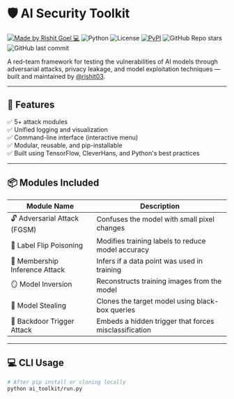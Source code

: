 # 🛡️ AI Security Toolkit

[![Made by Rishit Goel 💻](https://img.shields.io/badge/Made%20by-Rishit%20Goel-blueviolet?style=flat-square&logo=github)](https://github.com/rishit03)
![Python](https://img.shields.io/badge/Python-3.8+-blue?logo=python)
![License](https://img.shields.io/github/license/rishit03/ai-security-toolkit?style=flat)
[![PyPI](https://img.shields.io/pypi/v/ai-security-toolkit?color=brightgreen)](https://pypi.org/project/ai-security-toolkit/)
![GitHub Repo stars](https://img.shields.io/github/stars/rishit03/ai-security-toolkit?style=social)
![GitHub last commit](https://img.shields.io/github/last-commit/rishit03/ai-security-toolkit?color=green)

A red-team framework for testing the vulnerabilities of AI models through adversarial attacks, privacy leakage, and model exploitation techniques — built and maintained by [@rishit03](https://github.com/rishit03).

---

## 🚀 Features

✅ 5+ attack modules  
✅ Unified logging and visualization  
✅ Command-line interface (interactive menu)  
✅ Modular, reusable, and pip-installable  
✅ Built using TensorFlow, CleverHans, and Python's best practices

---

## 📦 Modules Included

| Module Name                | Description |
|----------------------------|-------------|
| 🔓 Adversarial Attack (FGSM)     | Confuses the model with small pixel changes |
| 💉 Label Flip Poisoning          | Modifies training labels to reduce model accuracy |
| 🧠 Membership Inference Attack  | Infers if a data point was used in training |
| 🪞 Model Inversion              | Reconstructs training images from the model |
| 🧬 Model Stealing               | Clones the target model using black-box queries |
| 🎯 Backdoor Trigger Attack      | Embeds a hidden trigger that forces misclassification |

---

## 💻 CLI Usage

```bash
# After pip install or cloning locally
python ai_toolkit/run.py

